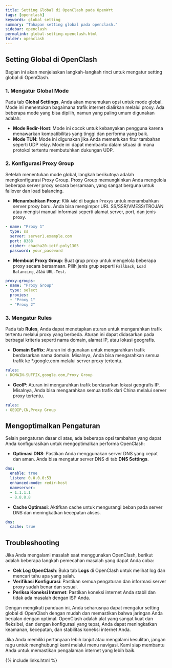 ```yaml
---
title: Setting Global di OpenClash pada OpenWrt
tags: [openclash]
keywords: global setting
summary: "Tahapan setting global pada openclash."
sidebar: openclash
permalink: global-setting-openclash.html
folder: openclash
---
```



## Setting Global di OpenClash

Bagian ini akan menjelaskan langkah-langkah rinci untuk mengatur setting global di OpenClash.

### 1. Mengatur Global Mode

Pada tab **Global Settings**, Anda akan menemukan opsi untuk mode global. Mode ini menentukan bagaimana trafik internet dialirkan melalui proxy. Ada beberapa mode yang bisa dipilih, namun yang paling umum digunakan adalah:

- **Mode Redir-Host**: Mode ini cocok untuk kebanyakan pengguna karena menawarkan kompatibilitas yang tinggi dan performa yang baik.
- **Mode TUN**: Mode ini digunakan jika Anda memerlukan fitur tambahan seperti UDP relay. Mode ini dapat membantu dalam situasi di mana protokol tertentu membutuhkan dukungan UDP.

### 2. Konfigurasi Proxy Group

Setelah menentukan mode global, langkah berikutnya adalah mengkonfigurasi Proxy Group. Proxy Group memungkinkan Anda mengelola beberapa server proxy secara bersamaan, yang sangat berguna untuk failover dan load balancing.

- **Menambahkan Proxy**: Klik `Add` di bagian `Proxys` untuk menambahkan server proxy baru. Anda bisa mengimpor URL SS/SSR/VMESS/TROJAN atau mengisi manual informasi seperti alamat server, port, dan jenis proxy.
  
```yaml
- name: "Proxy 1"
  type: ss
  server: server1.example.com
  port: 8388
  cipher: chacha20-ietf-poly1305
  password: your_password
```

- **Membuat Proxy Group**: Buat grup proxy untuk mengelola beberapa proxy secara bersamaan. Pilih jenis grup seperti `Fallback`, `Load Balancing`, atau `URL-Test`.

```yaml
proxy-groups:
- name: "Proxy Group"
  type: select
  proxies:
  - "Proxy 1"
  - "Proxy 2"
```

### 3. Mengatur Rules

Pada tab **Rules**, Anda dapat menetapkan aturan untuk mengarahkan trafik tertentu melalui proxy yang berbeda. Aturan ini dapat didasarkan pada berbagai kriteria seperti nama domain, alamat IP, atau lokasi geografis.

- **Domain Suffix**: Aturan ini digunakan untuk mengarahkan trafik berdasarkan nama domain. Misalnya, Anda bisa mengarahkan semua trafik ke *.google.com melalui server proxy tertentu.

```yaml
rules:
- DOMAIN-SUFFIX,google.com,Proxy Group
```

- **GeoIP**: Aturan ini mengarahkan trafik berdasarkan lokasi geografis IP. Misalnya, Anda bisa mengarahkan semua trafik dari China melalui server proxy tertentu.

```yaml
rules:
- GEOIP,CN,Proxy Group
```

## Mengoptimalkan Pengaturan
Selain pengaturan dasar di atas, ada beberapa opsi tambahan yang dapat Anda konfigurasikan untuk mengoptimalkan performa OpenClash:

- **Optimasi DNS**: Pastikan Anda menggunakan server DNS yang cepat dan aman. Anda bisa mengatur server DNS di tab **DNS Settings**.

```yaml
dns:
  enable: true
  listen: 0.0.0.0:53
  enhanced-mode: redir-host
  nameserver:
  - 1.1.1.1
  - 8.8.8.8
```

- **Cache Optimasi**: Aktifkan cache untuk mengurangi beban pada server DNS dan meningkatkan kecepatan akses.
  
```yaml
dns:
  cache: true
```

## Troubleshooting

Jika Anda mengalami masalah saat menggunakan OpenClash, berikut adalah beberapa langkah pemecahan masalah yang dapat Anda coba:

- **Cek Log OpenClash**: Buka tab **Logs** di OpenClash untuk melihat log dan mencari tahu apa yang salah.
- **Verifikasi Konfigurasi**: Pastikan semua pengaturan dan informasi server proxy sudah benar dan sesuai.
- **Periksa Koneksi Internet**: Pastikan koneksi internet Anda stabil dan tidak ada masalah dengan ISP Anda.

Dengan mengikuti panduan ini, Anda seharusnya dapat mengatur setting global di OpenClash dengan mudah dan memastikan bahwa jaringan Anda berjalan dengan optimal. OpenClash adalah alat yang sangat kuat dan fleksibel, dan dengan konfigurasi yang tepat, Anda dapat meningkatkan keamanan, kecepatan, dan stabilitas koneksi internet Anda.

Jika Anda memiliki pertanyaan lebih lanjut atau mengalami kesulitan, jangan ragu untuk menghubungi kami melalui menu navigasi. Kami siap membantu Anda untuk memastikan pengalaman internet yang lebih baik.

{% include links.html %}

